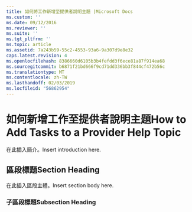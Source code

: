 ```yaml
---
title: 如何將工作新增至提供者說明主題 |Microsoft Docs
ms.custom: ''
ms.date: 09/12/2016
ms.reviewer: ''
ms.suite: ''
ms.tgt_pltfrm: ''
ms.topic: article
ms.assetid: 7a243b59-55c2-4553-93a6-9a307d9e8e32
caps.latest.revision: 4
ms.openlocfilehash: 8386660d6105b3b4fefdd3f6ece81a87f914ea68
ms.sourcegitcommit: b6871f21bd666f9cd71dd336bb3f844cf472b56c
ms.translationtype: MT
ms.contentlocale: zh-TW
ms.lasthandoff: 02/03/2019
ms.locfileid: "56862954"
---
```

# <a name="how-to-add-tasks-to-a-provider-help-topic"></a><span data-ttu-id="0199f-102">如何新增工作至提供者說明主題</span><span class="sxs-lookup"><span data-stu-id="0199f-102">How to Add Tasks to a Provider Help Topic</span></span>

<span data-ttu-id="0199f-103">在此插入簡介。</span><span class="sxs-lookup"><span data-stu-id="0199f-103">Insert introduction here.</span></span>

## <a name="section-heading"></a><span data-ttu-id="0199f-104">區段標題</span><span class="sxs-lookup"><span data-stu-id="0199f-104">Section Heading</span></span>

 <span data-ttu-id="0199f-105">在此插入區段主體。</span><span class="sxs-lookup"><span data-stu-id="0199f-105">Insert section body here.</span></span>

### <a name="subsection-heading"></a><span data-ttu-id="0199f-106">子區段標題</span><span class="sxs-lookup"><span data-stu-id="0199f-106">Subsection Heading</span></span>
